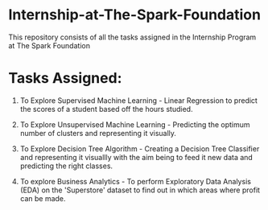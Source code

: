 # Internship-at-The-Spark-Foundation
This repository consists of all the tasks assigned in the Internship Program at The Spark Foundation


# Tasks Assigned: 

1. To Explore Supervised Machine Learning - Linear Regression to predict the scores of a student based off the hours studied.

2. To Explore Unsupervised Machine Learning - Predicting the optimum number of clusters and representing it visually.

3. To Explore Decision Tree Algorithm - Creating a Decision Tree Classifier and representing it visuallly with the aim being to feed it new data and predicting the right classes.

4.  To explore Business Analytics - To perform Exploratory Data Analysis (EDA) on the 'Superstore' dataset to find out in which areas where profit can be made.
